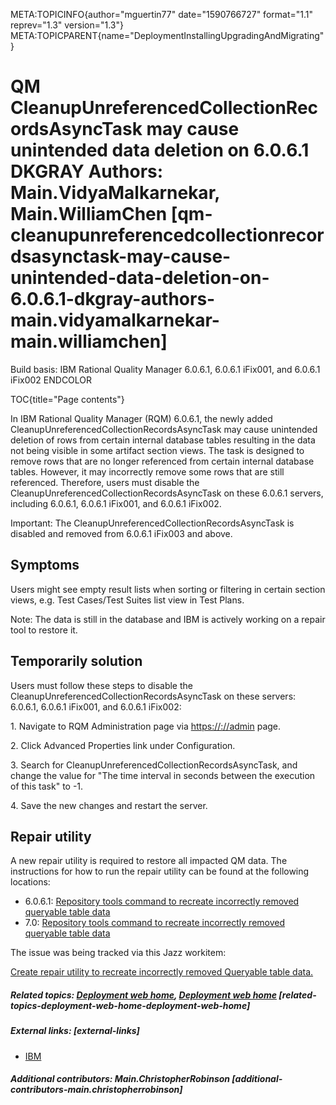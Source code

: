 META:TOPICINFO{author="mguertin77" date="1590766727" format="1.1"
reprev="1.3" version="1.3"}
META:TOPICPARENT{name="DeploymentInstallingUpgradingAndMigrating"}

# QM CleanupUnreferencedCollectionRecordsAsyncTask may cause unintended data deletion on 6.0.6.1 DKGRAY Authors: Main.VidyaMalkarnekar, Main.WilliamChen [qm-cleanupunreferencedcollectionrecordsasynctask-may-cause-unintended-data-deletion-on-6.0.6.1-dkgray-authors-main.vidyamalkarnekar-main.williamchen]

Build basis: IBM Rational Quality Manager 6.0.6.1, 6.0.6.1 iFix001, and
6.0.6.1 iFix002 ENDCOLOR

TOC{title="Page contents"}

In IBM Rational Quality Manager (RQM) 6.0.6.1, the newly added
CleanupUnreferencedCollectionRecordsAsyncTask may cause unintended
deletion of rows from certain internal database tables resulting in the
data not being visible in some artifact section views. The task is
designed to remove rows that are no longer referenced from certain
internal database tables. However, it may incorrectly remove some rows
that are still referenced. Therefore, users must disable the
CleanupUnreferencedCollectionRecordsAsyncTask on these 6.0.6.1 servers,
including 6.0.6.1, 6.0.6.1 iFix001, and 6.0.6.1 iFix002.

Important: The CleanupUnreferencedCollectionRecordsAsyncTask is disabled
and removed from 6.0.6.1 iFix003 and above.

## Symptoms

Users might see empty result lists when sorting or filtering in certain
section views, e.g. Test Cases/Test Suites list view in Test Plans.

Note: The data is still in the database and IBM is actively working on a
repair tool to restore it.

## Temporarily solution

Users must follow these steps to disable the
CleanupUnreferencedCollectionRecordsAsyncTask on these servers: 6.0.6.1,
6.0.6.1 iFix001, and 6.0.6.1 iFix002:

1\. Navigate to RQM Administration page via <https://://admin> page.

2\. Click Advanced Properties link under Configuration.

3\. Search for CleanupUnreferencedCollectionRecordsAsyncTask, and change
the value for "The time interval in seconds between the execution of
this task" to -1.

4\. Save the new changes and restart the server.

## Repair utility

A new repair utility is required to restore all impacted QM data. The
instructions for how to run the repair utility can be found at the
following locations:

-   6.0.6.1: [Repository tools command to recreate incorrectly removed
    queryable table
    data](https://supportcontent.ibm.com/support/pages/repository-tools-command-recreate-incorrectly-removed-queryable-table-data-0)
-   7.0: [Repository tools command to recreate incorrectly removed
    queryable table
    data](https://www.ibm.com/support/knowledgecenter/SSYMRC_7.0.0/com.ibm.jazz.install.doc/topics/r_repotools_repairqueryabletables.html)

The issue was being tracked via this Jazz workitem:

[Create repair utility to recreate incorrectly removed Queryable table
data.](https://jazz.net/jazz/web/projects/Jazz20Foundation#action=com.ibm.team.workitem.viewWorkItem&id=486231)

##### Related topics: [Deployment web home](DeploymentWebHome), [Deployment web home](DeploymentWebHome) [related-topics-deployment-web-home-deployment-web-home]

##### External links: [external-links]

-   [IBM](https://www.ibm.com)

##### Additional contributors: Main.ChristopherRobinson [additional-contributors-main.christopherrobinson]
